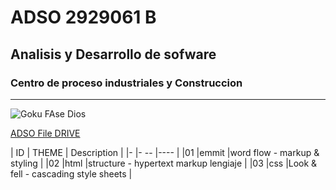 # ADSO 2929061 B

## Analisis y Desarrollo de sofware

### Centro de proceso industriales y Construccion 

___

![Goku FAse Dios](https://tinyurl.com/27hk3yad)

[ADSO File DRIVE](https://tinyurl.com/35dydh34)

| ID | THEME          | Description                                          |
|-   |-          --   |----                                                  |
|01  |emmit           |word flow - markup & styling                          |
|02  |html            |structure - hypertext markup lengiaje                 | 
|03  |css             |Look & fell - cascading style sheets                  |
